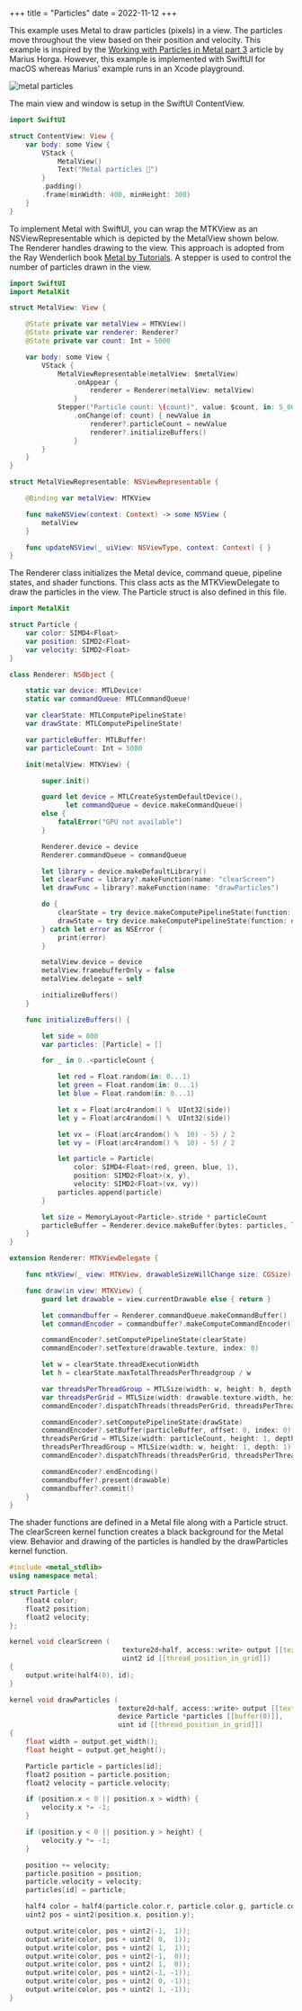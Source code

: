 +++
title = "Particles"
date = 2022-11-12
+++

This example uses Metal to draw particles (pixels) in a view. The particles move throughout the view based on their position and velocity. This example is inspired by the [Working with Particles in Metal part 3](https://metalkit.org/2017/11/30/working-with-particles-in-metal-part-3/) article by Marius Horga. However, this example is implemented with SwiftUI for macOS whereas Marius' example runs in an Xcode playground.

<p><img src="/img/metal-particles.png" style="max-width:400px;" alt="metal particles"></p>

The main view and window is setup in the SwiftUI ContentView.

```swift
import SwiftUI

struct ContentView: View {
    var body: some View {
        VStack {
            MetalView()
            Text("Metal particles 🤘")
        }
        .padding()
        .frame(minWidth: 400, minHeight: 300)
    }
}
```

To implement Metal with SwiftUI, you can wrap the MTKView as an NSViewRepresentable which is depicted by the MetalView shown below. The Renderer handles drawing to the view. This approach is adopted from the Ray Wenderlich book [Metal by Tutorials](https://www.raywenderlich.com/books/metal-by-tutorials). A stepper is used to control the number of particles drawn in the view.

```swift
import SwiftUI
import MetalKit

struct MetalView: View {

    @State private var metalView = MTKView()
    @State private var renderer: Renderer?
    @State private var count: Int = 5000

    var body: some View {
        VStack {
            MetalViewRepresentable(metalView: $metalView)
                .onAppear {
                    renderer = Renderer(metalView: metalView)
                }
            Stepper("Particle count: \(count)", value: $count, in: 5_000...55_000, step: 10_000)
                .onChange(of: count) { newValue in
                    renderer?.particleCount = newValue
                    renderer?.initializeBuffers()
                }
        }
    }
}

struct MetalViewRepresentable: NSViewRepresentable {

    @Binding var metalView: MTKView

    func makeNSView(context: Context) -> some NSView {
        metalView
    }

    func updateNSView(_ uiView: NSViewType, context: Context) { }
}
```

The Renderer class initializes the Metal device, command queue, pipeline states, and shader functions. This class acts as the MTKViewDelegate to draw the particles in the view. The Particle struct is also defined in this file.

```swift
import MetalKit

struct Particle {
    var color: SIMD4<Float>
    var position: SIMD2<Float>
    var velocity: SIMD2<Float>
}

class Renderer: NSObject {

    static var device: MTLDevice!
    static var commandQueue: MTLCommandQueue!

    var clearState: MTLComputePipelineState!
    var drawState: MTLComputePipelineState!

    var particleBuffer: MTLBuffer!
    var particleCount: Int = 5000

    init(metalView: MTKView) {

        super.init()

        guard let device = MTLCreateSystemDefaultDevice(),
              let commandQueue = device.makeCommandQueue()
        else {
            fatalError("GPU not available")
        }

        Renderer.device = device
        Renderer.commandQueue = commandQueue

        let library = device.makeDefaultLibrary()
        let clearFunc = library?.makeFunction(name: "clearScreen")
        let drawFunc = library?.makeFunction(name: "drawParticles")

        do {
            clearState = try device.makeComputePipelineState(function: clearFunc!)
            drawState = try device.makeComputePipelineState(function: drawFunc!)
        } catch let error as NSError {
            print(error)
        }

        metalView.device = device
        metalView.framebufferOnly = false
        metalView.delegate = self

        initializeBuffers()
    }

    func initializeBuffers() {

        let side = 800
        var particles: [Particle] = []

        for _ in 0..<particleCount {

            let red = Float.random(in: 0...1)
            let green = Float.random(in: 0...1)
            let blue = Float.random(in: 0...1)

            let x = Float(arc4random() %  UInt32(side))
            let y = Float(arc4random() %  UInt32(side))

            let vx = (Float(arc4random() %  10) - 5) / 2
            let vy = (Float(arc4random() %  10) - 5) / 2

            let particle = Particle(
                color: SIMD4<Float>(red, green, blue, 1),
                position: SIMD2<Float>(x, y),
                velocity: SIMD2<Float>(vx, vy))
            particles.append(particle)
        }

        let size = MemoryLayout<Particle>.stride * particleCount
        particleBuffer = Renderer.device.makeBuffer(bytes: particles, length: size)
    }
}

extension Renderer: MTKViewDelegate {

    func mtkView(_ view: MTKView, drawableSizeWillChange size: CGSize) { }

    func draw(in view: MTKView) {
        guard let drawable = view.currentDrawable else { return }

        let commandbuffer = Renderer.commandQueue.makeCommandBuffer()
        let commandEncoder = commandbuffer?.makeComputeCommandEncoder()

        commandEncoder?.setComputePipelineState(clearState)
        commandEncoder?.setTexture(drawable.texture, index: 0)

        let w = clearState.threadExecutionWidth
        let h = clearState.maxTotalThreadsPerThreadgroup / w

        var threadsPerThreadGroup = MTLSize(width: w, height: h, depth: 1)
        var threadsPerGrid = MTLSize(width: drawable.texture.width, height: drawable.texture.height, depth: 1)
        commandEncoder?.dispatchThreads(threadsPerGrid, threadsPerThreadgroup: threadsPerThreadGroup)

        commandEncoder?.setComputePipelineState(drawState)
        commandEncoder?.setBuffer(particleBuffer, offset: 0, index: 0)
        threadsPerGrid = MTLSize(width: particleCount, height: 1, depth: 1)
        threadsPerThreadGroup = MTLSize(width: w, height: 1, depth: 1)
        commandEncoder?.dispatchThreads(threadsPerGrid, threadsPerThreadgroup: threadsPerThreadGroup)

        commandEncoder?.endEncoding()
        commandbuffer?.present(drawable)
        commandbuffer?.commit()
    }
}
```

The shader functions are defined in a Metal file along with a Particle struct. The clearScreen kernel function creates a black background for the Metal view. Behavior and drawing of the particles is handled by the drawParticles kernel function.

```cpp
#include <metal_stdlib>
using namespace metal;

struct Particle {
    float4 color;
    float2 position;
    float2 velocity;
};

kernel void clearScreen (
                            texture2d<half, access::write> output [[texture(0)]],
                            uint2 id [[thread_position_in_grid]])
{
    output.write(half4(0), id);
}

kernel void drawParticles (
                           texture2d<half, access::write> output [[texture(0)]],
                           device Particle *particles [[buffer(0)]],
                           uint id [[thread_position_in_grid]])
{
    float width = output.get_width();
    float height = output.get_height();

    Particle particle = particles[id];
    float2 position = particle.position;
    float2 velocity = particle.velocity;

    if (position.x < 0 || position.x > width) {
        velocity.x *= -1;
    }

    if (position.y < 0 || position.y > height) {
        velocity.y *= -1;
    }

    position += velocity;
    particle.position = position;
    particle.velocity = velocity;
    particles[id] = particle;

    half4 color = half4(particle.color.r, particle.color.g, particle.color.b, 1);
    uint2 pos = uint2(position.x, position.y);

    output.write(color, pos + uint2(-1,  1));
    output.write(color, pos + uint2( 0,  1));
    output.write(color, pos + uint2( 1,  1));
    output.write(color, pos + uint2(-1,  0));
    output.write(color, pos + uint2( 1,  0));
    output.write(color, pos + uint2(-1, -1));
    output.write(color, pos + uint2( 0, -1));
    output.write(color, pos + uint2( 1, -1));
}
```

